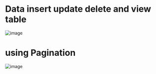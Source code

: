 # Data insert update delete and view table 
![image](https://github.com/omarfarukpappu/Online_Book_shop/assets/124276661/84e2ea6e-3cdd-48a2-a186-721fa34a3809)

# using Pagination
![image](https://github.com/omarfarukpappu/Online_Book_shop/assets/124276661/4b478a46-d89b-441d-9848-cea23629fbd1)
